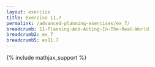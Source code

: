 ```yaml
---
layout: exercise
title: Exercise 11.7
permalink: /advanced-planning-exercises/ex_7/
breadcrumb: 11-Planning-And-Acting-In-The-Real-World
breadcrumb2: ex_7
breadcrumb5: ex11.7
---
```


{% include mathjax_support %}


